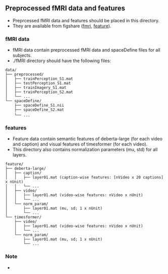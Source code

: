 ## Preprocessed fMRI data and features
- Preprcessed fMRI data and features should be placed in this directory.
- They are available from figshare (<a href="https://figshare.com/ndownloader/files/46336531">fmri</a>, <a href="https://figshare.com/ndownloader/files/46336429">feature</a>).

### fMRI data
- fMRI data contain preprocessed fMRI data and spaceDefine files for all subjects.
- ./fMRI directory should have the following files:
```plaintext
data/
├── preprocessed/
│   ├── trainPerception_S1.mat
│   ├── testPerception_S1.mat
│   ├── trainImagery_S1.mat
│   ├── trainPerception_S2.mat
│   └── ...
└── spaceDefine/
    ├── spaceDefine_S1.nii
    ├── spaceDefine_S2.mat
    └── ...　       
```
### features
- Feature data contain semantic features of deberta-large (for each video and caption) and visual features of timesformer (for each video).
- This directory also contains normalization parameters (mu, std) for all layers.
```plaintext
feature/
├── deberta-large/
│   ├── caption/
│   │   ├── layer01.mat (caption-wise features: [nVideo x 20 captions] x nUnit)
│   │   └── ...
│   ├── video/
│   │   ├── layer01.mat (video-wise features: nVideo x nUnit)
│   │   └── ...
│   └── norm_param/
│       ├── layer01.mat (mu, sd; 1 x nUnit)
│       └── ...
└── timesformer/
    ├── video/
    │   ├── layer01.mat (video-wise features: nVideo x nUnit)
    │   └── ...
    └── norm_param/
        ├── layer01.mat (mu, sd; 1 x nUnit)
        └── ...
```
### Note
-
